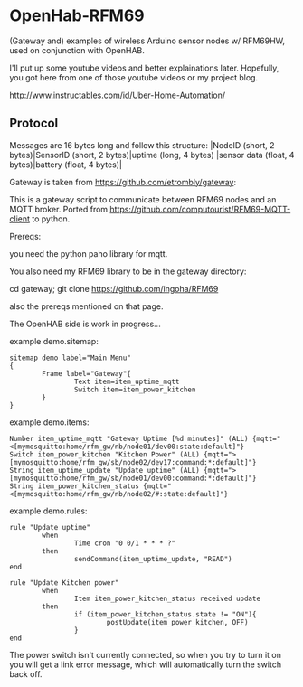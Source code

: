 OpenHab-RFM69
=============

(Gateway and) examples of wireless Arduino sensor nodes w/ RFM69HW, used on conjunction with OpenHAB.

I'll put up some youtube videos and better explainations later.  Hopefully, you got here from one of those youtube videos or my project blog.

http://www.instructables.com/id/Uber-Home-Automation/

## Protocol
Messages are 16 bytes long and follow this structure:
|NodeID (short, 2 bytes)|SensorID (short, 2 bytes)|uptime (long, 4 bytes) |sensor data (float, 4 bytes)|battery (float, 4 bytes)|

Gateway is taken from https://github.com/etrombly/gateway:

This is a gateway script to communicate between RFM69 nodes and an MQTT broker. Ported from https://github.com/computourist/RFM69-MQTT-client to python.

Prereqs:

  you need the python paho library for mqtt.

  You also need my RFM69 library to be in the gateway directory:
  
  cd gateway; git clone https://github.com/ingoha/RFM69
  
  also the prereqs mentioned on that page.
  

The OpenHAB side is work in progress...

example demo.sitemap:

```
sitemap demo label="Main Menu"
{
        Frame label="Gateway"{
                Text item=item_uptime_mqtt
                Switch item=item_power_kitchen
        }
}
```

example demo.items:

```
Number item_uptime_mqtt "Gateway Uptime [%d minutes]" (ALL) {mqtt="<[mymosquitto:home/rfm_gw/nb/node01/dev00:state:default]"}
Switch item_power_kitchen "Kitchen Power" (ALL) {mqtt=">[mymosquitto:home/rfm_gw/sb/node02/dev17:command:*:default]"}
String item_uptime_update "Update uptime" (ALL) {mqtt=">[mymosquitto:home/rfm_gw/sb/node01/dev00:command:*:default]"}
String item_power_kitchen_status {mqtt="<[mymosquitto:home/rfm_gw/nb/node02/#:state:default]"}
```

example demo.rules:

```
rule "Update uptime"
        when
                Time cron "0 0/1 * * * ?"
        then
                sendCommand(item_uptime_update, "READ")
end

rule "Update Kitchen power"
        when
                Item item_power_kitchen_status received update
        then
                if (item_power_kitchen_status.state != "ON"){
                        postUpdate(item_power_kitchen, OFF)
                }
end
```

The power switch isn't currently connected, so when you try to turn it on you will get a link error message, which will automatically turn the switch back off.

